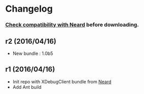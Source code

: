 # Changelog

### [Check compatibility with Neard](https://github.com/crazy-max/neard/wiki/toolXDebugClient#latest) before downloading.

## r2 (2016/04/16)

* New bundle : 1.0b5

## r1 (2016/04/16)

* Init repo with XDebugClient bundle from [Neard](https://github.com/crazy-max/neard)
* Add Ant build
